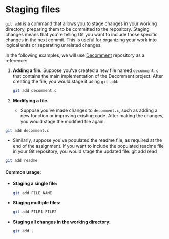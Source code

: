 # Staging files

`git add` is a command that allows you to stage changes in your working directory, preparing them to be committed to the repository. Staging changes means that you're telling Git you want to include those specific changes in the next commit. This is useful for organizing your work into logical units or separating unrelated changes.

In the following examples, we will use [Decomment](https://github.com/COS217/Decomment) repository as a reference:

1.  **Adding a file.** Suppose you've created a new file named `decomment.c` that contains the main implementation of the Decomment project. After creating the file, you would stage it using `git add`:

    ```bash
    git add decomment.c
    ```
2. **Modifying a file.**&#x20;
   * Suppose you've made changes to `decomment.c`, such as adding a new function or improving existing code. After making the changes, you would stage the modified file again:

```bash
git add decomment.c
```

* Similarly, suppose you've populated the readme file, as required at the end of the assignment. If you want to include the populated readme file in your Git repository, you would stage the updated file: git add read

```bash
git add readme
```

#### Common usage:

*   **Staging a single file:**

    ```bash
    git add FILE_NAME
    ```
*   **Staging multiple files:**

    ```bash
    git add FILE1 FILE2
    ```
*   **Staging all changes in the working directory:**

    ```bash
    git add .
    ```
